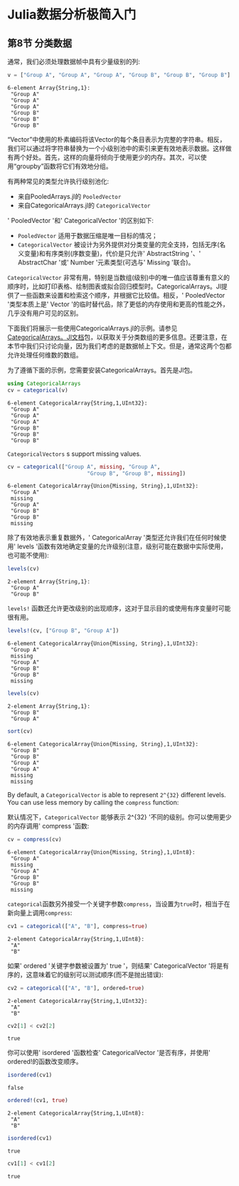 # Julia数据分析极简入门


## 第8节 分类数据

通常，我们必须处理数据帧中具有少量级别的列:


```julia
v = ["Group A", "Group A", "Group A", "Group B", "Group B", "Group B"]
```




    6-element Array{String,1}:
     "Group A"
     "Group A"
     "Group A"
     "Group B"
     "Group B"
     "Group B"



“Vector”中使用的朴素编码将该Vector的每个条目表示为完整的字符串。相反，我们可以通过将字符串替换为一个小级别池中的索引来更有效地表示数据。这样做有两个好处。首先，这样的向量将倾向于使用更少的内存。其次，可以使用“groupby”函数将它们有效地分组。


有两种常见的类型允许执行级别池化:
* 来自PooledArrays.jl的 `PooledVector `
* 来自CategoricalArrays.jl的 `CategoricalVector `


' PooledVector '和' CategoricalVector '的区别如下:

* `PooledVector` 适用于数据压缩是唯一目标的情况；
* `CategoricalVector` 被设计为另外提供对分类变量的完全支持，包括无序(名义变量)和有序类别(序数变量)，代价是只允许' AbstractString '、' AbstractChar '或' Number '元素类型(可选与' Missing '联合)。

`CategoricalVector` 非常有用，特别是当数组(级别)中的唯一值应该尊重有意义的顺序时，比如打印表格、绘制图表或拟合回归模型时。CategoricalArrays。Jl提供了一些函数来设置和检索这个顺序，并根据它比较值。相反，' PooledVector '类型本质上是' Vector '的临时替代品，除了更低的内存使用和更高的性能之外，几乎没有用户可见的区别。

下面我们将展示一些使用CategoricalArrays.jl的示例。请参见[CategoricalArrays。Jl文档](https://categoricalarrays.juliadata.org/stable/)包，以获取关于分类数组的更多信息。还要注意，在本节中我们只讨论向量，因为我们考虑的是数据帧上下文。但是，通常这两个包都允许处理任何维数的数组。

为了遵循下面的示例，您需要安装CategoricalArrays。首先是Jl包。


```julia
using CategoricalArrays
cv = categorical(v)
```




    6-element CategoricalArray{String,1,UInt32}:
     "Group A"
     "Group A"
     "Group A"
     "Group B"
     "Group B"
     "Group B"



`CategoricalVectors` s support missing values.


```julia
cv = categorical(["Group A", missing, "Group A",
                         "Group B", "Group B", missing])
```




    6-element CategoricalArray{Union{Missing, String},1,UInt32}:
     "Group A"
     missing
     "Group A"
     "Group B"
     "Group B"
     missing



除了有效地表示重复数据外，' CategoricalArray '类型还允许我们在任何时候使用' levels '函数有效地确定变量的允许级别(注意，级别可能在数据中实际使用，也可能不使用):


```julia
levels(cv)
```




    2-element Array{String,1}:
     "Group A"
     "Group B"



`levels!` 函数还允许更改级别的出现顺序，这对于显示目的或使用有序变量时可能很有用。


```julia
levels!(cv, ["Group B", "Group A"])
```




    6-element CategoricalArray{Union{Missing, String},1,UInt32}:
     "Group A"
     missing
     "Group A"
     "Group B"
     "Group B"
     missing




```julia
levels(cv)
```




    2-element Array{String,1}:
     "Group B"
     "Group A"




```julia
sort(cv)
```




    6-element CategoricalArray{Union{Missing, String},1,UInt32}:
     "Group B"
     "Group B"
     "Group A"
     "Group A"
     missing
     missing



By default, a `CategoricalVector` is able to represent ``2^{32}`` different
levels. You can use less memory by calling the `compress` function:

默认情况下，`CategoricalVector` 能够表示 2^{32} '不同的级别。你可以使用更少的内存调用' compress '函数:


```julia
cv = compress(cv)
```




    6-element CategoricalArray{Union{Missing, String},1,UInt8}:
     "Group A"
     missing
     "Group A"
     "Group B"
     "Group B"
     missing



`categorical`函数另外接受一个关键字参数`compress`，当设置为`true`时，相当于在新向量上调用`compress`:


```julia
cv1 = categorical(["A", "B"], compress=true)
```




    2-element CategoricalArray{String,1,UInt8}:
     "A"
     "B"



如果' ordered '关键字参数被设置为' true '，则结果' CategoricalVector '将是有序的，这意味着它的级别可以测试顺序(而不是抛出错误):


```julia
cv2 = categorical(["A", "B"], ordered=true)
```




    2-element CategoricalArray{String,1,UInt32}:
     "A"
     "B"




```julia
cv2[1] < cv2[2]
```




    true



你可以使用' isordered '函数检查' CategoricalVector '是否有序，并使用' ordered!的函数改变顺序。


```julia
isordered(cv1)
```




    false




```julia
ordered!(cv1, true)
```




    2-element CategoricalArray{String,1,UInt8}:
     "A"
     "B"




```julia
isordered(cv1)
```




    true




```julia
cv1[1] < cv1[2]
```




    true


